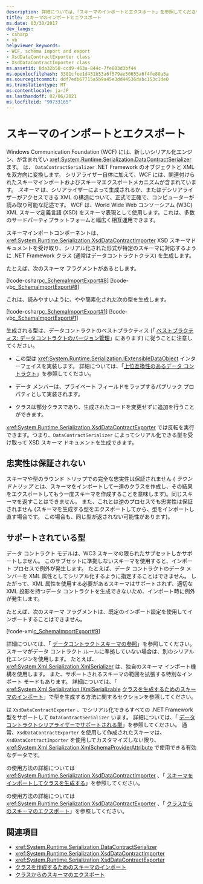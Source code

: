 ```yaml
---
description: 詳細については、「スキーマのインポートとエクスポート」を参照してください。
title: スキーマのインポートとエクスポート
ms.date: 03/30/2017
dev_langs:
- csharp
- vb
helpviewer_keywords:
- WCF, schema import and export
- XsdDataContractExporter class
- XsdDataContractImporter class
ms.assetid: 0da32b50-ccd9-463a-844c-7fe803d3bf44
ms.openlocfilehash: 3381cfee1d431b53a6f579ae50655a6f4fe80a3a
ms.sourcegitcommit: ddf7edb67715a5b9a45e3dd44536dabc153c1de0
ms.translationtype: MT
ms.contentlocale: ja-JP
ms.lasthandoff: 02/06/2021
ms.locfileid: "99733165"
---
```

# <a name="schema-import-and-export"></a>スキーマのインポートとエクスポート

Windows Communication Foundation (WCF) には、新しいシリアル化エンジン、が含まれてい <xref:System.Runtime.Serialization.DataContractSerializer> ます。 は、 `DataContractSerializer` .NET Framework のオブジェクトと XML を双方向に変換します。 シリアライザー自体に加えて、WCF には、関連付けられたスキーマインポートおよびスキーマエクスポートメカニズムが含まれています。 *スキーマ* は、シリアライザーによって生成されるか、またはデシリアライザーがアクセスできる XML の構造について、正式で正確で、コンピューターが読み取り可能な記述です。 WCF は、World Wide Web コンソーシアム (W3C) XML スキーマ定義言語 (XSD) をスキーマ表現として使用します。これは、多数のサードパーティプラットフォームと幅広く相互運用できます。  
  
 スキーマインポートコンポーネントは、 <xref:System.Runtime.Serialization.XsdDataContractImporter> XSD スキーマドキュメントを受け取り、シリアル化された形式が特定のスキーマに対応するように .NET Framework クラス (通常はデータコントラクトクラス) を生成します。  
  
 たとえば、次のスキーマ フラグメントがあるとします。  
  
 [!code-csharp[c_SchemaImportExport#8](../../../../samples/snippets/csharp/VS_Snippets_CFX/c_schemaimportexport/cs/source.cs#8)]
 [!code-vb[c_SchemaImportExport#8](../../../../samples/snippets/visualbasic/VS_Snippets_CFX/c_schemaimportexport/vb/source.vb#8)]  
  
 これは、読みやすいように、やや簡素化された次の型を生成します。  
  
 [!code-csharp[c_SchemaImportExport#1](../../../../samples/snippets/csharp/VS_Snippets_CFX/c_schemaimportexport/cs/source.cs#1)]
 [!code-vb[c_SchemaImportExport#1](../../../../samples/snippets/visualbasic/VS_Snippets_CFX/c_schemaimportexport/vb/source.vb#1)]  
  
 生成される型は、データコントラクトのベストプラクティス (「 [ベストプラクティス: データコントラクトのバージョン管理](../best-practices-data-contract-versioning.md)」にあります) に従うことに注意してください。  
  
- この型は <xref:System.Runtime.Serialization.IExtensibleDataObject> インターフェイスを実装します。 詳細については、「[上位互換性のあるデータ コントラクト](forward-compatible-data-contracts.md)」を参照してください。  
  
- データ メンバーは、プライベート フィールドをラップするパブリック プロパティとして実装されます。  
  
- クラスは部分クラスであり、生成されたコードを変更せずに追加を行うことができます。  
  
 <xref:System.Runtime.Serialization.XsdDataContractExporter> では反転を実行できます。つまり、`DataContractSerializer` によってシリアル化できる型を受け取って XSD スキーマ ドキュメントを生成できます。  
  
## <a name="fidelity-is-not-guaranteed"></a>忠実性は保証されない  

 スキーマや型のラウンド トリップでの完全な忠実性は保証されません  ( *ラウンドトリップ* とは、スキーマをインポートして一連のクラスを作成し、その結果をエクスポートしてもう一度スキーマを作成することを意味します)。同じスキーマを返すことはできません。 また、これとは逆のプロセスでも忠実性は保証されません  (スキーマを生成する型をエクスポートしてから、型をインポートし直す場合です。 この場合も、同じ型が返されない可能性があります)。  
  
## <a name="supported-types"></a>サポートされている型  

 データ コントラクト モデルは、WC3 スキーマの限られたサブセットしかサポートしません。 このサブセットに準拠しないスキーマを使用すると、インポート プロセスで例外が発生します。 たとえば、データ コントラクトのデータ メンバーを XML 属性としてシリアル化するように指定することはできません。 したがって、XML 属性を使用する必要があるスキーマはサポートされず、適切な XML 投影を持つデータ コントラクトを生成できないため、インポート時に例外が発生します。  
  
 たとえば、次のスキーマ フラグメントは、既定のインポート設定を使用してインポートすることはできません。  
  
 [!code-xml[c_SchemaImportExport#9](../../../../samples/snippets/csharp/VS_Snippets_CFX/c_schemaimportexport/common/source.config#9)]  
  
 詳細については、「 [データコントラクトスキーマの参照](data-contract-schema-reference.md)」を参照してください。 スキーマがデータ コントラクト ルールに準拠していない場合は、別のシリアル化エンジンを使用します。 たとえば、<xref:System.Xml.Serialization.XmlSerializer> は、独自のスキーマ インポート機構を使用します。 また、サポートされるスキーマの範囲を拡張する特別なインポート モードもあります。 詳細については、「 <xref:System.Xml.Serialization.IXmlSerializable> [クラスを生成するためのスキーマのインポート](importing-schema-to-generate-classes.md)」で型を生成する方法に関するセクションを参照してください。  
  
 は `XsdDataContractExporter` 、でシリアル化できるすべての .NET Framework 型をサポートして `DataContractSerializer` います。 詳細については、「 [データコントラクトシリアライザーでサポートされる型](types-supported-by-the-data-contract-serializer.md)」を参照してください。 通常、`XsdDataContractExporter` を使用して作成されたスキーマは、`XsdDataContractImporter` を使用してカスタマイズしない限り、<xref:System.Xml.Serialization.XmlSchemaProviderAttribute> で使用できる有効なデータです。  
  
 の使用方法の詳細については <xref:System.Runtime.Serialization.XsdDataContractImporter> 、「 [スキーマをインポートしてクラスを生成する](importing-schema-to-generate-classes.md)」を参照してください。  
  
 の使用方法の詳細については <xref:System.Runtime.Serialization.XsdDataContractExporter> 、「 [クラスからのスキーマのエクスポート](exporting-schemas-from-classes.md)」を参照してください。  
  
## <a name="see-also"></a>関連項目

- <xref:System.Runtime.Serialization.DataContractSerializer>
- <xref:System.Runtime.Serialization.XsdDataContractImporter>
- <xref:System.Runtime.Serialization.XsdDataContractExporter>
- [クラスを作成するためのスキーマのインポート](importing-schema-to-generate-classes.md)
- [クラスからのスキーマのエクスポート](exporting-schemas-from-classes.md)

